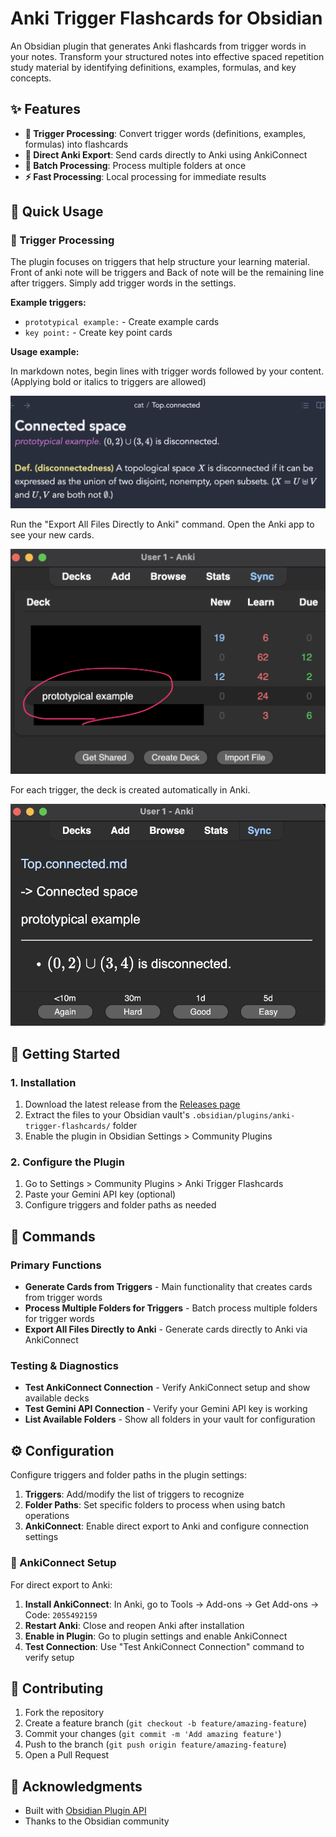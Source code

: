 # Anki Trigger Flashcards for Obsidian

An Obsidian plugin that generates Anki flashcards from trigger words in your notes. Transform your structured notes into effective spaced repetition study material by identifying definitions, examples, formulas, and key concepts.

## ✨ Features

- **🎯 Trigger Processing**: Convert trigger words (definitions, examples, formulas) into flashcards
- **🚀 Direct Anki Export**: Send cards directly to Anki using AnkiConnect
- **📂 Batch Processing**: Process multiple folders at once
- **⚡ Fast Processing**: Local processing for immediate results

## 📝 Quick Usage

### 🎯 Trigger Processing

The plugin focuses on triggers that help structure your learning material. Front of anki note will be triggers and Back of note will be the remaining line after triggers. Simply add trigger words in the settings.

**Example triggers:**
- `prototypical example:` - Create example cards  
- `key point:` - Create key point cards

**Usage example:**

In markdown notes, begin lines with trigger words followed by your content. (Applying bold or italics to triggers are allowed)

![alt text](asset/image.png)

Run the "Export All Files Directly to Anki" command. Open the Anki app to see your new cards.

![alt text](asset/image2.png)

For each trigger, the deck is created automatically in Anki.

![alt text](asset/image3.png)

## 🚀 Getting Started

### 1. Installation

1. Download the latest release from the [Releases page](../../releases)
2. Extract the files to your Obsidian vault's `.obsidian/plugins/anki-trigger-flashcards/` folder
3. Enable the plugin in Obsidian Settings > Community Plugins

### 2. Configure the Plugin

1. Go to Settings > Community Plugins > Anki Trigger Flashcards
2. Paste your Gemini API key (optional)
3. Configure triggers and folder paths as needed

## 🎯 Commands

### Primary Functions
- **Generate Cards from Triggers** - Main functionality that creates cards from trigger words
- **Process Multiple Folders for Triggers** - Batch process multiple folders for trigger words
- **Export All Files Directly to Anki** - Generate cards directly to Anki via AnkiConnect

### Testing & Diagnostics  
- **Test AnkiConnect Connection** - Verify AnkiConnect setup and show available decks
- **Test Gemini API Connection** - Verify your Gemini API key is working
- **List Available Folders** - Show all folders in your vault for configuration

## ⚙️ Configuration

Configure triggers and folder paths in the plugin settings:

1. **Triggers**: Add/modify the list of triggers to recognize
2. **Folder Paths**: Set specific folders to process when using batch operations  
3. **AnkiConnect**: Enable direct export to Anki and configure connection settings

### 🔗 AnkiConnect Setup

For direct export to Anki:

1. **Install AnkiConnect**: In Anki, go to Tools → Add-ons → Get Add-ons → Code: `2055492159`
2. **Restart Anki**: Close and reopen Anki after installation
3. **Enable in Plugin**: Go to plugin settings and enable AnkiConnect
4. **Test Connection**: Use "Test AnkiConnect Connection" command to verify setup

## 🤝 Contributing

1. Fork the repository
2. Create a feature branch (`git checkout -b feature/amazing-feature`)
3. Commit your changes (`git commit -m 'Add amazing feature'`)
4. Push to the branch (`git push origin feature/amazing-feature`)
5. Open a Pull Request


## 🙏 Acknowledgments

- Built with [Obsidian Plugin API](https://docs.obsidian.md/Plugins/Getting+started/Build+a+plugin)
- Thanks to the Obsidian community